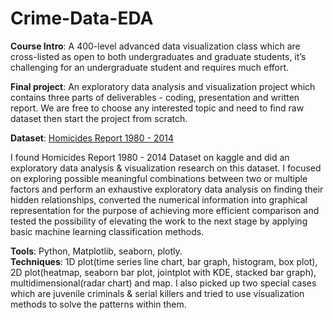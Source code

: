 # Crime-Data-EDA

**Course Intro**: A 400-level advanced data visualization class which are cross-listed as open to both undergraduates and graduate students, it’s challenging for an undergraduate student and requires much effort. 

**Final project**: An exploratory data analysis and visualization project which contains three parts of deliverables - coding, presentation and written report. We are free to choose any interested topic and need to find raw dataset then start the project from scratch. 

**Dataset**: [Homicides Report 1980 - 2014](https://www.kaggle.com/datasets/murderaccountability/homicide-reports) 

I found Homicides Report 1980 - 2014 Dataset on kaggle and did an exploratory data analysis & visualization research on this dataset. I focused on exploring possible meaningful combinations between two or multiple factors and perform an exhaustive exploratory data analysis on finding their hidden relationships, converted the numerical information into graphical representation for the purpose of achieving more efficient comparison and tested the possibility of elevating the work to the next stage by applying basic machine learning classification methods. 

**Tools**: Python, Matplotlib, seaborn, plotly.  \
**Techniques**: 1D plot(time series line chart, bar graph, histogram, box plot), 2D plot(heatmap, seaborn bar plot, jointplot with KDE, stacked bar graph), multidimensional(radar chart) and map. I also picked up two special cases which are juvenile criminals & serial killers and tried to use visualization methods to solve the patterns within them. 
